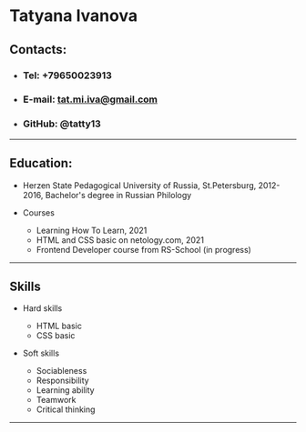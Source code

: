 # Tatyana Ivanova

## Contacts:

* ### Tel: +79650023913
* ### E-mail: tat.mi.iva@gmail.com
* ### GitHub: @tatty13

---

## Education:

* Herzen State Pedagogical University of Russia, St.Petersburg, 2012-2016, Bachelor's degree in Russian Philology 

* Courses
    * Learning How To Learn, 2021
    * HTML and CSS basic on netology.com, 2021
    * Frontend Developer course from RS-School (in progress)

---

## Skills

* Hard skills
    * HTML basic
    * CSS basic

* Soft skills
    * Sociableness
    * Responsibility
    * Learning ability
    * Teamwork
    * Critical thinking

---


